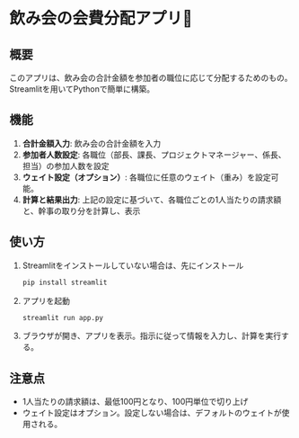 # 飲み会の会費分配アプリ🍻

## 概要

このアプリは、飲み会の合計金額を参加者の職位に応じて分配するためのもの。  
Streamlitを用いてPythonで簡単に構築。

## 機能

1. **合計金額入力**: 飲み会の合計金額を入力
2. **参加者人数設定**: 各職位（部長、課長、プロジェクトマネージャー、係長、担当）の参加人数を設定
3. **ウェイト設定（オプション）**: 各職位に任意のウェイト（重み）を設定可能。
4. **計算と結果出力**: 上記の設定に基づいて、各職位ごとの1人当たりの請求額と、幹事の取り分を計算し、表示

## 使い方

1. Streamlitをインストールしていない場合は、先にインストール

    ```bash
    pip install streamlit
    ```

2. アプリを起動

    ```bash
    streamlit run app.py
    ```

3. ブラウザが開き、アプリを表示。指示に従って情報を入力し、計算を実行する。

## 注意点

- 1人当たりの請求額は、最低100円となり、100円単位で切り上げ
- ウェイト設定はオプション。設定しない場合は、デフォルトのウェイトが使用される。
